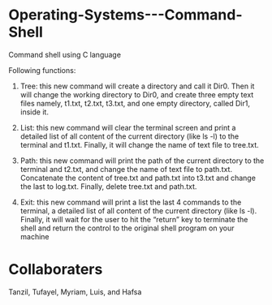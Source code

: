 # Operating-Systems---Command-Shell
Command shell using C language 

Following functions:

1. Tree: this new command will create a directory and call it Dir0. Then it will change the working
directory to Dir0, and create three empty text files namely, t1.txt, t2.txt, t3.txt, and one empty
directory, called Dir1, inside it.

2. List: this new command will clear the terminal screen and print a detailed list of all content of
the current directory (like ls -l) to the terminal and t1.txt. Finally, it will change the name of text
file to tree.txt.

3. Path: this new command will print the path of the current directory to the terminal and t2.txt,
and change the name of text file to path.txt. Concatenate the content of tree.txt and path.txt
into t3.txt and change the last to log.txt. Finally, delete tree.txt and path.txt.

4. Exit: this new command will print a list the last 4 commands to the terminal, a detailed list of all
content of the current directory (like ls -l). Finally, it will wait for the user to hit the “return” key
to terminate the shell and return the control to the original shell program on your machine



# Collaboraters 
Tanzil, Tufayel, Myriam, Luis, and Hafsa
